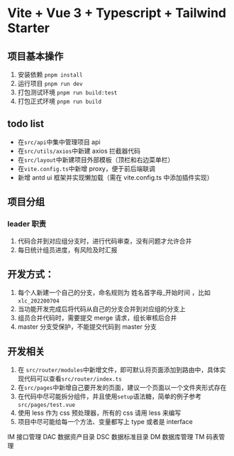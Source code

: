 # Vite + Vue 3 + Typescript + Tailwind Starter

## 项目基本操作

1. 安装依赖 `pnpm install`
2. 运行项目 `pnpm run dev`
3. 打包测试环境 `pnpm run build:test`
4. 打包正式环境 `pnpm run build`

## todo list

- 在`src/api`中集中管理项目 api
- 在`src/utils/axios`中新建 axios 拦截器代码
- 在`src/layout`中新建项目外部模板（顶栏和右边菜单栏）
- 在`vite.config.ts`中新增 proxy，便于前后端联调
- 新增 antd ui 框架并实现懒加载（需在 vite.config.ts 中添加插件实现）

## 项目分组

### leader 职责

1. 代码合并到对应组分支时，进行代码审查，没有问题才允许合并
2. 每日统计组员进度，有风险及时汇报

## 开发方式：

1. 每个人新建一个自己的分支，命名规则为 姓名首字母\_开始时间 ，比如 `xlc_202200704`
2. 当功能开发完成后将代码从自己的分支合并到对应组的分支上
3. 组员合并代码时，需要提交 merge 请求，组长审核后合并
4. master 分支受保护，不能提交代码到 master 分支

## 开发相关

1. 在 `src/router/modules`中新增文件，即可默认将页面添加到路由中，具体实现代码可以查看`src/router/index.ts`
2. 在`src/pages`中新增自己要开发的页面，建议一个页面以一个文件夹形式存在
3. 在代码中尽可能拆分组件，并且使用`setup`语法糖，简单的例子参考`src/pages/test.vue`
4. 使用 less 作为 css 预处理器，所有的 css 请用 less 来编写
5. 项目中尽可能给每一个方法、变量都写上 type 或者是 interface

IM    接口管理
DAC  数据资产目录
DSC   数据标准目录
DM    数据库管理
TM    码表管理
